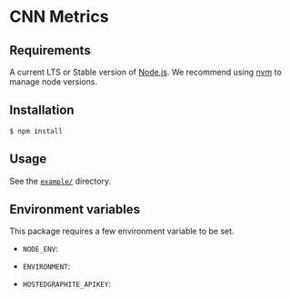 # CNN Metrics

## Requirements

A current LTS or Stable version of [Node.js](https://nodejs.org).  We recommend
using [nvm](https://github.com/creationix/nvm#readme) to manage node versions.


## Installation

```shell
$ npm install
```


## Usage

See the [`example/`](./example) directory.


## Environment variables

This package requires a few environment variable to be set.

- `NODE_ENV`:

- `ENVIRONMENT`:

- `HOSTEDGRAPHITE_APIKEY`:
